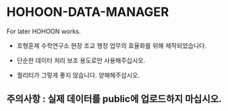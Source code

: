 # HOHOON-DATA-MANAGER
For later HOHOON works.

- 호형훈제 수학연구소 현장 조교 행정 업무의 효율화를 위해 제작되었습니다. 

- 단순한 데이터 처리 보조 용도로만 사용해주십시오.

- 퀄리티가 그렇게 좋지 않습니다. 양해해주삽시오.

## 주의사항 : 실제 데이터를 public에 업로드하지 마십시오.